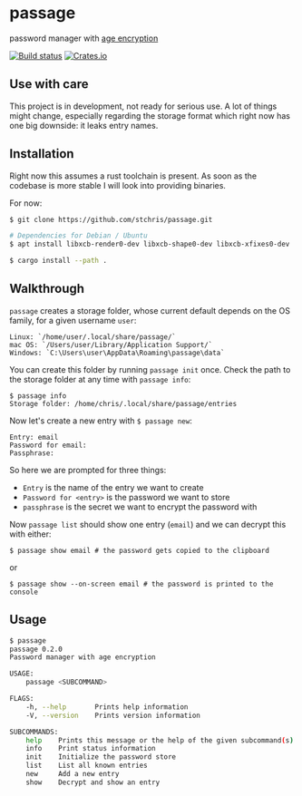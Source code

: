 # passage

password manager with [age encryption](https://age-encryption.org/)

[![Build status](https://github.com/stchris/passage/workflows/Tests%20&%20Clippy/badge.svg)](https://github.com/stchris/passage/actions)
[![Crates.io](https://img.shields.io/crates/v/passage.svg)](https://crates.io/crates/passage)

## Use with care

This project is in development, not ready for serious use. A lot of things might change, especially regarding the storage format which right now has one big downside: it leaks entry names.

## Installation

Right now this assumes a rust toolchain is present. As soon as the codebase is more stable I will look into providing binaries.

For now:

```bash
$ git clone https://github.com/stchris/passage.git

# Dependencies for Debian / Ubuntu
$ apt install libxcb-render0-dev libxcb-shape0-dev libxcb-xfixes0-dev

$ cargo install --path .
```

## Walkthrough

`passage` creates a storage folder, whose current default depends on the OS family, for a given username `user`:

    Linux: `/home/user/.local/share/passage/`
    mac OS: `/Users/user/Library/Application Support/`
    Windows: `C:\Users\user\AppData\Roaming\passage\data`

You can create this folder by running `passage init` once. Check the path to the storage folder at any time with `passage info`:

```
$ passage info
Storage folder: /home/chris/.local/share/passage/entries
```

Now let's create a new entry with `$ passage new`:

```
Entry: email
Password for email:
Passphrase:
```

So here we are prompted for three things:

* `Entry` is the name of the entry we want to create
* `Password for <entry>` is the password we want to store
* `passphrase` is the secret we want to encrypt the password with

Now `passage list` should show one entry (`email`) and we can decrypt this with either:

```
$ passage show email # the password gets copied to the clipboard
```

or

```
$ passage show --on-screen email # the password is printed to the console
```

## Usage

```bash
$ passage
passage 0.2.0
Password manager with age encryption

USAGE:
    passage <SUBCOMMAND>

FLAGS:
    -h, --help       Prints help information
    -V, --version    Prints version information

SUBCOMMANDS:
    help    Prints this message or the help of the given subcommand(s)
    info    Print status information
    init    Initialize the password store
    list    List all known entries
    new     Add a new entry
    show    Decrypt and show an entry
```
